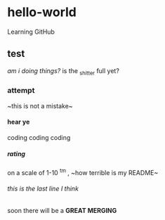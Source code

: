 # hello-world
Learning GitHub
## test
*am i doing things?*
is the <sub>shitter</sub> full yet?
### attempt
~this is not a mistake~
#### hear ye
coding coding coding
##### rating
on a scale of 1-10 <sup>tm</sup> , ~how terrible is my README~
###### this is the last line I think
soon there will be a **GREAT MERGING**
